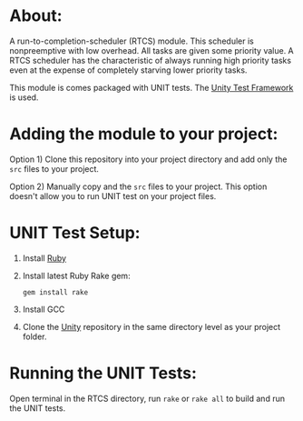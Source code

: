 # About:

A run-to-completion-scheduler (RTCS) module. This scheduler is nonpreemptive with low overhead. All tasks are given some priority value. A RTCS scheduler has the characteristic of always running high priority tasks even at the expense of completely starving lower priority tasks.

This module is comes packaged with UNIT tests. The [Unity Test Framework](https://github.com/ThrowTheSwitch/Unity) is used.

# Adding the module to your project:

Option 1) Clone this repository into your project directory and add only the `src` files to your project.

Option 2) Manually copy and the `src` files to your project. This option doesn't allow you to run UNIT test on your project files.

# UNIT Test Setup:

1. Install [Ruby](https://rubyinstaller.org/)

2. Install latest Ruby Rake gem:

    `gem install rake`

3. Install GCC

4. Clone the [Unity](https://github.com/ThrowTheSwitch/Unity) repository in the same directory level as your project folder.

# Running the UNIT Tests:

Open terminal in the RTCS directory, run `rake` or `rake all` to build and run the UNIT tests.


